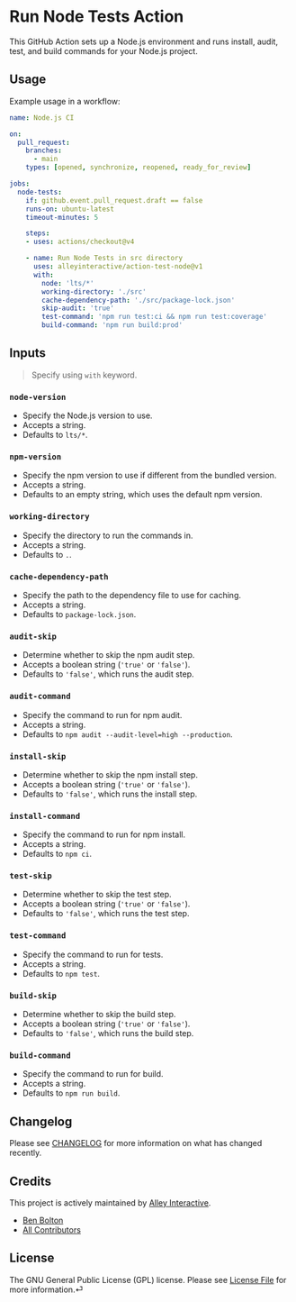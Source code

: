 # Run Node Tests Action

This GitHub Action sets up a Node.js environment and runs install, audit, test, and build commands for your Node.js project.

## Usage

Example usage in a workflow:

```yaml
name: Node.js CI

on:
  pull_request:
    branches:
      - main
    types: [opened, synchronize, reopened, ready_for_review]

jobs:
  node-tests:
    if: github.event.pull_request.draft == false
    runs-on: ubuntu-latest
    timeout-minutes: 5

    steps:
    - uses: actions/checkout@v4

    - name: Run Node Tests in src directory
      uses: alleyinteractive/action-test-node@v1
      with:
        node: 'lts/*'
        working-directory: './src'
        cache-dependency-path: './src/package-lock.json'
        skip-audit: 'true'
        test-command: 'npm run test:ci && npm run test:coverage'
        build-command: 'npm run build:prod'
```


## Inputs

> Specify using `with` keyword.

### `node-version`

- Specify the Node.js version to use.
- Accepts a string.
- Defaults to `lts/*`.

### `npm-version`

- Specify the npm version to use if different from the bundled version.
- Accepts a string.
- Defaults to an empty string, which uses the default npm version.

### `working-directory`

- Specify the directory to run the commands in.
- Accepts a string.
- Defaults to `.`.

### `cache-dependency-path`

- Specify the path to the dependency file to use for caching.
- Accepts a string.
- Defaults to `package-lock.json`.

### `audit-skip`

- Determine whether to skip the npm audit step.
- Accepts a boolean string (`'true'` or `'false'`).
- Defaults to `'false'`, which runs the audit step.

### `audit-command`

- Specify the command to run for npm audit.
- Accepts a string.
- Defaults to `npm audit --audit-level=high --production`.

### `install-skip`

- Determine whether to skip the npm install step.
- Accepts a boolean string (`'true'` or `'false'`).
- Defaults to `'false'`, which runs the install step.

### `install-command`

- Specify the command to run for npm install.
- Accepts a string.
- Defaults to `npm ci`.

### `test-skip`

- Determine whether to skip the test step.
- Accepts a boolean string (`'true'` or `'false'`).
- Defaults to `'false'`, which runs the test step.

### `test-command`

- Specify the command to run for tests.
- Accepts a string.
- Defaults to `npm test`.

### `build-skip`

- Determine whether to skip the build step.
- Accepts a boolean string (`'true'` or `'false'`).
- Defaults to `'false'`, which runs the build step.

### `build-command`

- Specify the command to run for build.
- Accepts a string.
- Defaults to `npm run build`.

## Changelog

Please see [CHANGELOG](CHANGELOG.md) for more information on what has changed
recently.

## Credits

This project is actively maintained by [Alley
Interactive](https://github.com/alleyinteractive).

- [Ben Bolton](https://github.com/benpbolton)
- [All Contributors](../../contributors)

## License

The GNU General Public License (GPL) license. Please see [License File](LICENSE)
for more information.⏎